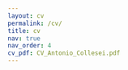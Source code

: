 ```yaml
---
layout: cv
permalink: /cv/
title: cv
nav: true
nav_order: 4
cv_pdf: CV_Antonio_Collesei.pdf
---
```

